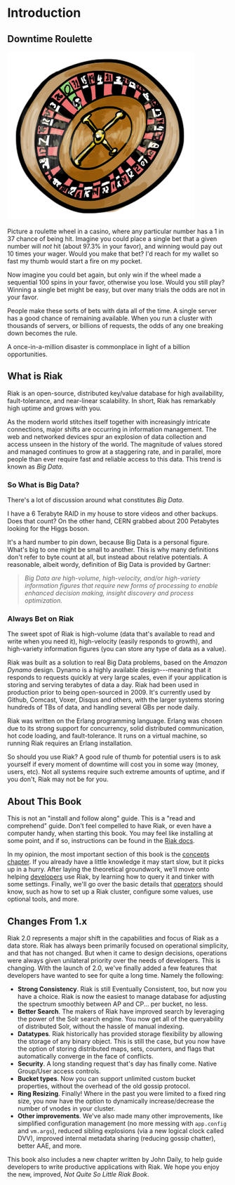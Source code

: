 # Introduction

## Downtime Roulette

![Gambling With Uptime](../assets/decor/roulette.png)

Picture a roulette wheel in a casino, where any particular number has a 1 in 37 chance of being hit. Imagine you could place a single bet that a given number will *not* hit (about 97.3% in your favor), and winning would pay out 10 times your wager. Would you make that bet? I'd reach for my wallet so fast my thumb would start a fire on my pocket.

Now imagine you could bet again, but only win if the wheel made a sequential 100 spins in your favor, otherwise you lose. Would you still play? Winning a single bet might be easy, but over many trials the odds are not in your favor.

People make these sorts of bets with data all of the time. A single server has a good chance of remaining available. When you run a cluster with thousands of servers, or billions of requests, the odds of any one breaking down becomes the rule.

A once-in-a-million disaster is commonplace in light of a billion opportunities.

## What is Riak

Riak is an open-source, distributed key/value database for high availability, fault-tolerance, and near-linear scalability. In short, Riak has remarkably high uptime and grows with you.

<!-- image: phone with 1/0's flying from it to a disk array -->

As the modern world stitches itself together with increasingly intricate connections, major shifts are occurring in information management. The web and networked devices spur an explosion of data collection and access unseen in the history of the world. The magnitude of values stored and managed continues to grow at a staggering rate, and in parallel, more people than ever require fast and reliable access to this data. This trend is known as *Big Data*.

<aside id="big-data" class="sidebar"><h3>So What is Big Data?</h3>

There's a lot of discussion around what constitutes <em>Big Data</em>.

I have a 6 Terabyte RAID in my house to store videos and other backups. Does that count? On the other hand, CERN grabbed about 200 Petabytes looking for the Higgs boson.

<!-- image: raid box -->

It's a hard number to pin down, because Big Data is a personal figure. What's big to one might be small to another. This is why many definitions don't refer to byte count at all, but instead about relative potentials. A reasonable, albeit wordy, definition of Big Data is provided by Gartner:

<blockquote><em>Big Data are high-volume, high-velocity, and/or high-variety information figures that require new forms of processing to enable enhanced decision making, insight discovery and process optimization.</em></blockquote></aside>

<h3>Always Bet on Riak</h3>

The sweet spot of Riak is high-volume (data that's available to read and write when you need it), high-velocity (easily responds to growth), and high-variety information figures (you can store any type of data as a value).

Riak was built as a solution to real Big Data problems, based on the *Amazon Dynamo* design. Dynamo is a highly available design---meaning that it responds to requests quickly at very large scales, even if your application is storing and serving terabytes of data a day. Riak had been used in production prior to being open-sourced in 2009. It's currently used by Github, Comcast, Voxer, Disqus and others, with the larger systems storing hundreds of TBs of data, and handling several GBs per node daily.

Riak was written on the Erlang programming language. Erlang was chosen due to its strong support for concurrency, solid distributed communication, hot code loading, and fault-tolerance. It runs on a virtual machine, so running Riak requires an Erlang installation.

So should you use Riak? A good rule of thumb for potential users is to ask yourself if every moment of downtime will cost you in some way (money, users, etc). Not all systems require such extreme amounts of uptime, and if you don't, Riak may not be for you.

## About This Book

This is not an "install and follow along" guide. This is a "read and comprehend" guide. Don't feel compelled to have Riak, or even have a computer handy, when starting this book. You may feel like installing at some point, and if so, instructions can be found in the [Riak docs](http://docs.basho.com).

In my opinion, the most important section of this book is the [concepts chapter](#concepts). If you already have a little knowledge it may start slow, but it picks up in a hurry. After laying the theoretical groundwork, we'll move onto helping [developers](#developers) use Riak, by learning how to query it and tinker with some settings. Finally, we'll go over the basic details that [operators](#operators) should know, such as how to set up a Riak cluster, configure some values, use optional tools, and more.

## Changes From 1.x

Riak 2.0 represents a major shift in the capabilities and focus of Riak as a data store. Riak has always been primarily focused on operational simplicity, and that has not changed. But when it came to design decisions, operations were always given unilateral priority over the needs of developers. This is changing. With the launch of 2.0, we've finally added a few features that developers have wanted to see for quite a long time. Namely the following:

* __Strong Consistency__. Riak is still Eventually Consistent, too, but now you have a choice. Riak is now the easiest to manage database for adjusting the spectrum smoothly between AP and CP... per bucket, no less.
* __Better Search__. The makers of Riak have improved search by leveraging the power of the Solr search engine. You now get all of the queryability of distributed Solr, without the hassle of manual indexing.
* __Datatypes__. Riak historically has provided storage flexibility by allowing the storage of any binary object. This is still the case, but you now have the option of storing distributed maps, sets, counters, and flags that automatically converge in the face of conflicts.
* __Security__. A long standing request that's day has finally come. Native Group/User access controls.
* __Bucket types__. Now you can support unlimited custom bucket properties, without the overhead of the old gossip protocol.
* __Ring Resizing__. Finally! Where in the past you were limited to a fixed ring size, you now have the option to dynamically increase/decrease the number of vnodes in your cluster.
* __Other improvements__. We've also made many other improvements, like simplified configuration management (no more messing with `app.config` and `vm.args`), reduced sibling explosions (via a new logical clock called DVV), improved internal metadata sharing (reducing gossip chatter), better AAE, and more.

This book also includes a new chapter written by John Daily, to help guide developers to write productive applications with Riak. We hope you enjoy the new, improved, *Not Quite So Little Riak Book*.
